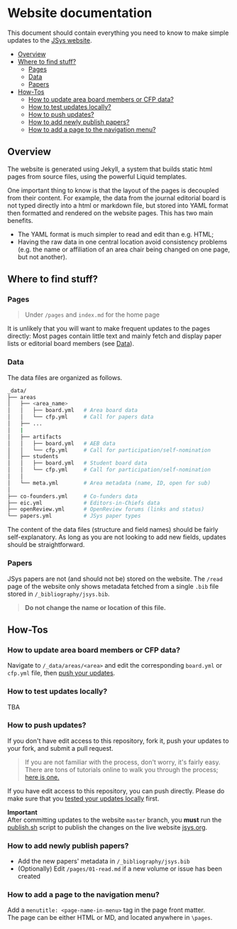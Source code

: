 # Website documentation

This document should contain everything you need to know to make simple updates to the [JSys website](https://www.jsys.org/).

<!-- TOC -->

- [Overview](#overview)
- [Where to find stuff?](#where-to-find-stuff)
    - [Pages](#pages)
    - [Data](#data)
    - [Papers](#papers)
- [How-Tos](#how-tos)
    - [How to update area board members or CFP data?](#how-to-update-area-board-members-or-cfp-data)
    - [How to test updates locally?](#how-to-test-updates-locally)
    - [How to push updates?](#how-to-push-updates)
    - [How to add newly publish papers?](#how-to-add-newly-publish-papers)
    - [How to add a page to the navigation menu?](#how-to-add-a-page-to-the-navigation-menu)

<!-- /TOC -->

## Overview

The website is generated using Jekyll, a system that builds static html pages from source files, using the powerful Liquid templates.

One important thing to know is that the layout of the pages is decoupled from their content. For example, the data from the journal editorial board is not typed directly into a html or markdown file, but stored into YAML format then formatted and rendered on the website pages. This has two main benefits.

- The YAML format is much simpler to read and edit than e.g. HTML;
- Having the raw data in one central location avoid consistency problems (e.g. the name or affiliation of an area chair being changed on one page, but not another).

## Where to find stuff?

### Pages

> Under `/pages` and `index.md` for the home page

It is unlikely that you will want to make frequent updates to the pages directly: Most pages contain little text and mainly fetch and display paper lists or editorial board members (see [Data](#data)).

### Data

The data files are organized as follows.

```bash
_data/
├── areas
│   ├── <area_name>
│   │   ├── board.yml   # Area board data
│   │   └── cfp.yml     # Call for papers data
│   ├── ...
│   |
│   ├── artifacts
│   │   ├── board.yml   # AEB data
│   │   └── cfp.yml     # Call for participation/self-nomination
│   ├── students
│   │   ├── board.yml   # Student board data
│   │   └── cfp.yml     # Call for participation/self-nomination
│   │
│   └── meta.yml        # Area metadata (name, ID, open for sub)
│
├── co-founders.yml     # Co-funders data 
├── eic.yml             # Editors-in-Chiefs data
├── openReview.yml      # OpenReview forums (links and status)
└── papers.yml          # JSys paper types 
```

The content of the data files (structure and field names) should be fairly self-explanatory. As long as you are not looking to add new fields, updates should be straightforward.

### Papers

JSys papers are not (and should not be) stored on the website. The `/read` page of the website only shows metadata fetched from a single `.bib` file stored in `/_bibliography/jsys.bib`.

> **Do not change the name or location of this file.**

## How-Tos

### How to update area board members or CFP data?

Navigate to `/_data/areas/<area>` and edit the corresponding `board.yml` or `cfp.yml` file, then [push your updates](#how-to-push-updates).

### How to test updates locally?

TBA

### How to push updates?

If you don't have edit access to this repository, fork it, push your updates to your fork, and submit a pull request.

> If you are not familiar with the process, don't worry, it's fairly easy. There are tons of tutorials online to walk you through the process; [here is one.](https://docs.github.com/en/pull-requests/collaborating-with-pull-requests/proposing-changes-to-your-work-with-pull-requests/creating-a-pull-request-from-a-fork)

If you have edit access to this repository, you can push directly. Please do make sure that you [tested your updates locally](#how-to-test-updates-locally) first.

**Important**  
After committing updates to the website `master` branch, you **must** run the [publish.sh](publish.sh) script to publish the changes on the live website [jsys.org](https://www.jsys.org/).

### How to add newly publish papers?

- Add the new papers' metadata in `/_bibliography/jsys.bib`
- (Optionally) Edit `/pages/01-read.md` if a new volume or issue has been created

### How to add a page to the navigation menu?

Add a `menutitle: <page-name-in-menu>` tag in the page front matter.  
The page can be either HTML or MD, and located anywhere in `\pages`.
